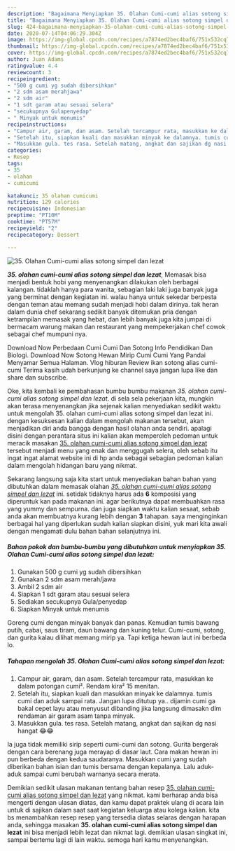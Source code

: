 ```yaml
---
description: "Bagaimana Menyiapkan 35. Olahan Cumi-cumi alias sotong simpel dan lezat, Lezat Sekali"
title: "Bagaimana Menyiapkan 35. Olahan Cumi-cumi alias sotong simpel dan lezat, Lezat Sekali"
slug: 424-bagaimana-menyiapkan-35-olahan-cumi-cumi-alias-sotong-simpel-dan-lezat-lezat-sekali
date: 2020-07-14T04:06:29.304Z
image: https://img-global.cpcdn.com/recipes/a7874ed2bec4baf6/751x532cq70/35-olahan-cumi-cumi-alias-sotong-simpel-dan-lezat-foto-resep-utama.jpg
thumbnail: https://img-global.cpcdn.com/recipes/a7874ed2bec4baf6/751x532cq70/35-olahan-cumi-cumi-alias-sotong-simpel-dan-lezat-foto-resep-utama.jpg
cover: https://img-global.cpcdn.com/recipes/a7874ed2bec4baf6/751x532cq70/35-olahan-cumi-cumi-alias-sotong-simpel-dan-lezat-foto-resep-utama.jpg
author: Juan Adams
ratingvalue: 4.4
reviewcount: 3
recipeingredient:
- "500 g cumi yg sudah dibersihkan"
- "2 sdm asam merahjawa"
- "2 sdm air"
- "1 sdt garam atau sesuai selera"
- "secukupnya Gulapenyedap"
- " Minyak untuk menumis"
recipeinstructions:
- "Campur air, garam, dan asam. Setelah tercampur rata, masukkan ke dalam potongan cumi². Rendam kira² 15 menitan."
- "Setelah itu, siapkan kuali dan masukkan minyak ke dalamnya. tumis cumi dan aduk sampai rata. Jangan lupa ditutup ya.. dijamin cumi ga bakal cepet layu atau menyusut dibanding jika langsung dimasakn dlm rendaman air garam asam tanpa minyak."
- "Masukkan gula. tes rasa. Setelah matang, angkat dan sajikan dg nasi hangat 😂😂"
categories:
- Resep
tags:
- 35
- olahan
- cumicumi

katakunci: 35 olahan cumicumi 
nutrition: 129 calories
recipecuisine: Indonesian
preptime: "PT10M"
cooktime: "PT57M"
recipeyield: "2"
recipecategory: Dessert

---
```



![35. Olahan Cumi-cumi alias sotong simpel dan lezat](https://img-global.cpcdn.com/recipes/a7874ed2bec4baf6/751x532cq70/35-olahan-cumi-cumi-alias-sotong-simpel-dan-lezat-foto-resep-utama.jpg)

<b><i>35. olahan cumi-cumi alias sotong simpel dan lezat</i></b>, Memasak bisa menjadi bentuk hobi yang menyenangkan dilakukan oleh berbagai kalangan. tidaklah hanya para wanita, sebagian laki laki juga banyak juga yang berminat dengan kegiatan ini. walau hanya untuk sekedar berpesta dengan teman atau memang sudah menjadi hobi dalam dirinya. tak heran dalam dunia chef sekarang sedikit banyak ditemukan pria dengan ketrampilan memasak yang hebat, dan lebih banyak juga kita jumpai di bermacam warung makan dan restaurant yang mempekerjakan chef cowok sebagai chef mumpuni nya.

Download Now Perbedaan Cumi Cumi Dan Sotong Info Pendidikan Dan Biologi. Download Now Sotong Hewan Mirip Cumi Cumi Yang Pandai Menyamar Semua Halaman. Vlog hiburan Review ikan sotong alias cumi-cumi Terima kasih udah berkunjung ke channel saya jangan lupa like dan share dan subscribe.

Oke, kita kembali ke pembahasan bumbu bumbu makanan <i>35. olahan cumi-cumi alias sotong simpel dan lezat</i>. di sela sela pekerjaan kita, mungkin akan terasa menyenangkan jika sejenak kalian menyediakan sedikit waktu untuk mengolah 35. olahan cumi-cumi alias sotong simpel dan lezat ini. dengan kesuksesan kalian dalam mengolah makanan tersebut, akan menjadikan diri anda bangga dengan hasil olahan anda sendiri. apalagi disini dengan perantara situs ini kalian akan memperoleh pedoman untuk meracik masakan <u>35. olahan cumi-cumi alias sotong simpel dan lezat</u> tersebut menjadi menu yang enak dan menggugah selera, oleh sebab itu ingat ingat alamat website ini di hp anda sebagai sebagian pedoman kalian dalam mengolah hidangan baru yang nikmat.


Sekarang langsung saja kita start untuk menyediakan bahan bahan yang dibutuhkan dalam memasak olahan <u><i>35. olahan cumi-cumi alias sotong simpel dan lezat</i></u> ini. setidak tidaknya harus ada <b>6</b> komposisi yang diperuntuk kan pada makanan ini. agar berikutnya dapat membuahkan rasa yang yummy dan sempurna. dan juga siapkan waktu kalian sesaat, sebab anda akan membuatnya kurang lebih dengan <b>3</b> tahapan. saya menginginkan berbagai hal yang diperlukan sudah kalian siapkan disini, yuk mari kita awali dengan mengamati dulu bahan bahan selanjutnya ini.

<!--inarticleads1-->

##### Bahan pokok dan bumbu-bumbu yang dibutuhkan untuk menyiapkan 35. Olahan Cumi-cumi alias sotong simpel dan lezat:

1. Gunakan 500 g cumi yg sudah dibersihkan
1. Gunakan 2 sdm asam merah/jawa
1. Ambil 2 sdm air
1. Siapkan 1 sdt garam atau sesuai selera
1. Sediakan secukupnya Gula/penyedap
1. Siapkan  Minyak untuk menumis


Goreng cumi dengan minyak banyak dan panas. Kemudian tumis bawang putih, cabai, saus tiram, daun bawang dan kuning telur. Cumi-cumi, sotong, dan gurita kalau dilihat memang mirip ya. Tapi ketiga hewan laut ini berbeda lo. 

<!--inarticleads2-->

##### Tahapan mengolah 35. Olahan Cumi-cumi alias sotong simpel dan lezat:

1. Campur air, garam, dan asam. Setelah tercampur rata, masukkan ke dalam potongan cumi². Rendam kira² 15 menitan.
1. Setelah itu, siapkan kuali dan masukkan minyak ke dalamnya. tumis cumi dan aduk sampai rata. Jangan lupa ditutup ya.. dijamin cumi ga bakal cepet layu atau menyusut dibanding jika langsung dimasakn dlm rendaman air garam asam tanpa minyak.
1. Masukkan gula. tes rasa. Setelah matang, angkat dan sajikan dg nasi hangat 😂😂


Ia juga tidak memiliki sirip seperti cumi-cumi dan sotong. Gurita bergerak dengan cara berenang juga merayap di dasar laut. Cara makan hewan ini pun berbeda dengan kedua saudaranya. Masukkan cumi yang sudah diberikan bahan isian dan tumis bersama dengan kepalanya. Lalu aduk-aduk sampai cumi berubah warnanya secara merata. 

Demikian sedikit ulasan makanan tentang bahan resep <u>35. olahan cumi-cumi alias sotong simpel dan lezat</u> yang nikmat. kami berharap anda bisa mengerti dengan ulasan diatas, dan kamu dapat praktek ulang di acara lain untuk di sajikan dalam saat saat kegiatan keluarga atau kolega kalian. kita bs menambahkan resep resep yang tersedia diatas selaras dengan harapan anda, sehingga masakan <b>35. olahan cumi-cumi alias sotong simpel dan lezat</b> ini bisa menjadi lebih lezat dan nikmat lagi. demikian ulasan singkat ini, sampai bertemu lagi di lain waktu. semoga hari kamu menyenangkan.

